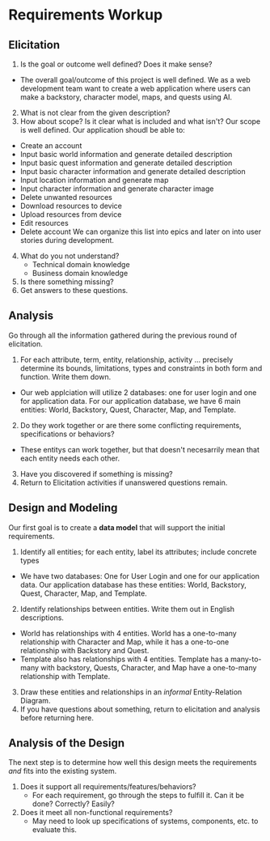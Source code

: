 # Requirements Workup

## Elicitation

1. Is the goal or outcome well defined?  Does it make sense?
- The overall goal/outcome of this project is well defined. We as a web development team want to
create a web application where users can make a backstory, character model, maps, and quests using AI.
2. What is not clear from the given description?
3. How about scope?  Is it clear what is included and what isn't?
Our scope is well defined. Our application shoudl be able to:
- Create an account
- Input basic world information and generate detailed description
- Input basic quest information and generate detailed description
- Input basic character information and generate detailed description
- Input location information and generate map
- Input character information and generate character image
- Delete unwanted resources
- Download resources to device
- Upload resources from device
- Edit resources
- Delete account
We can organize this list into epics and later on into user stories during development.

4. What do you not understand?
    * Technical domain knowledge
    * Business domain knowledge
5. Is there something missing?
6. Get answers to these questions.

## Analysis

Go through all the information gathered during the previous round of elicitation.  

1. For each attribute, term, entity, relationship, activity ... precisely determine its bounds, limitations, types and constraints in both form and function.  Write them down.
- Our web applciation will utilize 2 databases: one for user login and one for application data. For our application database, we have 6 main entities: World, Backstory, Quest, Character, Map, and Template.
2. Do they work together or are there some conflicting requirements, specifications or behaviors?
- These entitys can work together, but that doesn't necesarrily mean that each entity needs each other.
3. Have you discovered if something is missing?  
4. Return to Elicitation activities if unanswered questions remain.


## Design and Modeling
Our first goal is to create a **data model** that will support the initial requirements.

1. Identify all entities;  for each entity, label its attributes; include concrete types
- We have two databases: One for User Login and one for our application data. Our application database has these entities: World, Backstory, Quest, Character, Map, and Template.
2. Identify relationships between entities.  Write them out in English descriptions.
- World has relationships with 4 entities. World has a one-to-many relationship with Character and Map, while it has a one-to-one relationship with Backstory and Quest.
- Template also has relationships with 4 entities. Template has a many-to-many with backstory, Quests, Character, and Map have a one-to-many relationship with Template. 
3. Draw these entities and relationships in an _informal_ Entity-Relation Diagram.
4. If you have questions about something, return to elicitation and analysis before returning here.

## Analysis of the Design
The next step is to determine how well this design meets the requirements _and_ fits into the existing system.

1. Does it support all requirements/features/behaviors?
    * For each requirement, go through the steps to fulfill it.  Can it be done?  Correctly?  Easily?
2. Does it meet all non-functional requirements?
    * May need to look up specifications of systems, components, etc. to evaluate this.

